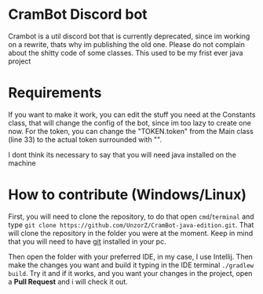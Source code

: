 CramBot Discord bot
======================

Crambot is a util discord bot that is currently deprecated, since im working on a rewrite, thats why im publishing the old one. Please do not complain about the shitty code of some classes. This used to be my frist ever java project

# Requirements
If you want to make it work, you can edit the stuff you need at the Constants class, that will change the config of the bot, since im too lazy to create one now. For the token, you can change the "TOKEN.token" from the Main class (line 33) to the actual token surrounded with "".

I dont think its necessary to say that you will need java installed on the machine

# How to contribute (Windows/Linux)
First, you will need to clone the repository, to do that open `cmd`/`terminal` and type `git clone https://github.com/UnzorZ/CramBot-java-edition.git`. 
That will clone the repository in the folder you were at the moment. Keep in mind that you will need to have [git](https://git-scm.com/) installed in your pc.

Then open the folder with your preferred IDE, in my case, I use Intellij. Then make the changes you want and build it typing in the IDE terminal `./gradlew build`. Try it and if it works,
and you want your changes in the project, open a **Pull Request** and i will check it out.
